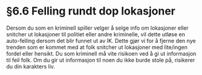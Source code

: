 # §6.6 Felling rundt dop lokasjoner

Dersom du som en kriminell spiller velger å selge info om lokasjoner eller snitcher ut lokasjoner til politiet eller andre kriminelle, vil dette utløse en auto-felling dersom det blir funnet ut av IK. Dette gjør vi for å fjerne den nye trenden som er kommet med at folk snitcher ut lokasjoner med lite/ingen fordel eller hensikt. Du som kriminell må vite risikoen ved å gi ut informasjon til feil folk. Om du gir ut informasjon til noen du ikke burde stole på, risikerer du din karakters liv.
